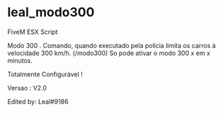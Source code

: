 # leal_modo300

FiveM ESX Script

Modo 300 .
Comando, quando executado pela policia limita os carros à velocidade 300 km/h.  (/modo300)
So pode ativar o modo 300 x em x minutos.

Totalmente Configurável !

Versao : V2.0

Edited by: Leal#9186
